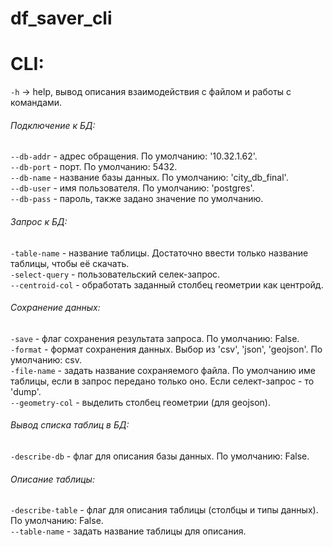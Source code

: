 # df_saver_cli

# CLI:

`-h` -> help, вывод описания взаимодействия с файлом и работы с командами.  

###### Подключение к БД:  

`--db-addr` - адрес обращения. По умолчанию: '10.32.1.62'.  
`--db-port` - порт. По умолчанию: 5432.  
`--db-name` - название базы данных. По умолчанию: 'city_db_final'.  
`--db-user` - имя пользователя. По умолчанию: 'postgres'.  
`--db-pass` - пароль, также задано значение по умолчанию.  

###### Запрос к БД:  

`-table-name` - название таблицы. Достаточно ввести только название таблицы, чтобы её скачать.  
`-select-query` - пользовательский селек-запрос.  
`--centroid-col` - обработать заданный столбец геометрии как центройд.

###### Сохранение данных:  

`-save` - флаг сохранения результата запроса. По умолчанию: False.  
`-format` - формат сохранения данных. Выбор из 'csv', 'json', 'geojson'. По умолчанию: csv.  
`-file-name` - задать название сохраняемого файла. По умолчанию име таблицы, если в запрос передано только оно. Если селект-запрос - то 'dump'.  
`--geometry-col` - выделить столбец геометрии (для geojson).  

###### Вывод списка таблиц в БД:  

`-describe-db` - флаг для описания базы данных. По умолчанию: False.  

###### Описание таблицы:  

`-describe-table` - флаг для описания таблицы (столбцы и типы данных). По умолчанию: False.    
`--table-name` - задать название таблицы для описания.  
